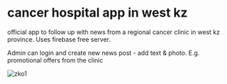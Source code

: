# cancer hospital app in west kz
official app to follow up with news from a regional cancer clinic in west kz province.
Uses firebase free server.

Admin can login and create new news post - add text & photo. E.g. promotional offers from the clinic


![zko1](https://user-images.githubusercontent.com/4441068/47615251-75d7df80-dace-11e8-9447-46d2dfc547c9.jpg)
